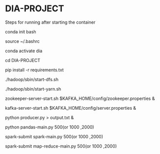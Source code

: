 # DIA-PROJECT

Steps for running after starting the container

 
 conda init bash
 
 source ~/.bashrc
 
 conda activate dia
 
 cd DIA-PROJECT
 
 pip install -r requirements.txt

./hadoop/sbin/start-dfs.sh

./hadoop/sbin/start-yarn.sh

 zookeeper-server-start.sh $KAFKA_HOME/config/zookeeper.properties &
 
 kafka-server-start.sh $KAFKA_HOME/config/server.properties &
 
 python producer.py > output.txt &
 
 python pandas-main.py 500(or 1000 ,2000)
 
 spark-submit spark-main.py 500(or 1000 ,2000)
 
 spark-submit map-reduce-main.py 500(or 1000 ,2000)
